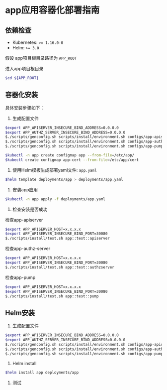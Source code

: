 # app应用容器化部署指南

## 依赖检查

- Kubernetes: `>= 1.16.0-0`
- Helm: `>= 3.0`

假设 app项目根目录路径为 `APP_ROOT`

进入app项目根目录

```bash
$cd ${APP_ROOT}
```

## 容器化安装

具体安装步骤如下：

1) 生成配置文件

```bash
$export APP_APISERVER_INSECURE_BIND_ADDRESS=0.0.0.0
$export APP_AUTHZ_SERVER_INSECURE_BIND_ADDRESS=0.0.0.0
$./scripts/genconfig.sh scripts/install/environment.sh configs/app-apiserver.yaml > deployments/app/configs/app-apiserver.yaml
$./scripts/genconfig.sh scripts/install/environment.sh configs/app-authz-server.yaml > deployments/app/configs/app-authz-server.yaml
$./scripts/genconfig.sh scripts/install/environment.sh configs/app-pump.yaml > deployments/app/configs/app-pump.yaml
```

```bash
$kubectl -n app create configmap app --from-file=/etc/app/
$kubectl create configmap app-cert --from-file=/etc/app/cert
```

1) 使用Helm模板生成部署yaml文件: `app.yaml`

```bash
$helm template deployments/app > deployments/app.yaml
```

1) 安装app应用

```bash
$kubectl -n app apply -f deployments/app.yaml
```

1) 检查安装是否成功

检查app-apiserver

```bash
$export APP_APISERVER_HOST=x.x.x.x
$export APP_APISERVER_INSECURE_BIND_PORT=30080
$./scripts/install/test.sh app::test::apiserver
```

检查app-authz-server

```bash
$export APP_APISERVER_HOST=x.x.x.x
$export APP_APISERVER_INSECURE_BIND_PORT=30080
$./scripts/install/test.sh app::test::authzserver
```

检查app-pump

```bash
$export APP_APISERVER_HOST=x.x.x.x
$export APP_APISERVER_INSECURE_BIND_PORT=30080
$./scripts/install/test.sh app::test::pump
```

## Helm安装

1) 生成配置文件

```bash
$export APP_APISERVER_INSECURE_BIND_ADDRESS=0.0.0.0
$export APP_AUTHZ_SERVER_INSECURE_BIND_ADDRESS=0.0.0.0
$./scripts/genconfig.sh scripts/install/environment.sh configs/app-apiserver.yaml > deployments/app/configs/app-apiserver.yaml
$./scripts/genconfig.sh scripts/install/environment.sh configs/app-authz-server.yaml > deployments/app/configs/app-authz-server.yaml
$./scripts/genconfig.sh scripts/install/environment.sh configs/app-pump.yaml > deployments/app/configs/app-pump.yaml
```

1) Helm install

```bash
$helm install app deployments/app
```

1) 测试
